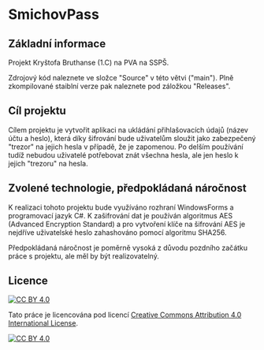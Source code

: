 # SmichovPass
## Základní informace
Projekt Kryštofa Bruthanse (1.C) na PVA na SSPŠ.

Zdrojový kód naleznete ve složce "Source" v této větvi ("main"). Plně zkompilované staiblní verze pak naleznete pod záložkou "Releases".
## Cíl projektu
Cílem projektu je vytvořit aplikaci na ukládání přihlašovacích údajů (název účtu a heslo), která díky šifrování bude uživatelům sloužit jako zabezpečený "trezor" na jejich hesla v případě, že je zapomenou. Po delším používání tudíž nebudou uživatelé potřebovat znát všechna hesla, ale jen heslo k jejich "trezoru" na hesla.

## Zvolené technologie, předpokládaná náročnost
K realizaci tohoto projektu bude využíváno rozhraní WindowsForms a programovací jazyk C#. K zašifrování dat je používán algoritmus AES (Advanced Encryption Standard) a pro vytvoření klíče na šifrování AES je nejdříve uživatelské heslo zahashováno pomocí algoritmu SHA256.

Předpokládaná náročnost je poměrně vysoká z důvodu pozdního začátku práce s projektu, ale měl by být realizovatelný.

## Licence
[![CC BY 4.0][cc-by-shield]][cc-by]

Tato práce je licencována pod licencí
[Creative Commons Attribution 4.0 International License][cc-by].

[![CC BY 4.0][cc-by-image]][cc-by]

[cc-by]: http://creativecommons.org/licenses/by/4.0/
[cc-by-image]: https://i.creativecommons.org/l/by/4.0/88x31.png
[cc-by-shield]: https://img.shields.io/badge/License-CC%20BY%204.0-lightgrey.svg
